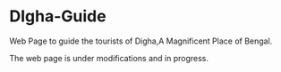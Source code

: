 # DIgha-Guide
Web Page to guide the tourists of Digha,A Magnificent Place of Bengal.

The web page is under modifications and in progress.
